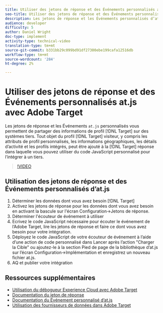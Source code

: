 ```yaml
---
title: Utiliser des jetons de réponse et des Événements personnalisés at.js avec Adobe Target
seo-title: Utiliser des jetons de réponse et des Événements personnalisés at.js avec Adobe Target
description: Les jetons de réponse et les Événements personnalisés d’at.js vous permettent de partager des informations de profil de Cible vers des systèmes tiers. Tout objet du profil du visiteur de Cible, y compris les attributs de profil personnalisés, les informations géographiques, les détails d’activité et les profils intégrés, peut être ajouté à la réponse de Cible dans laquelle vous pouvez utiliser du code JavaScript personnalisé pour l’intégrer à un tiers.
audience: developer
difficulty: 5
author: Daniel Wright
doc-type: implement
activity-type: technical-video
translation-type: tm+mt
source-git-commit: b331bb29c099bd91df27300ebe199cafa12516db
workflow-type: tm+mt
source-wordcount: '284'
ht-degree: 2%

---
```



# Utiliser des jetons de réponse et des Événements personnalisés at.js avec Adobe Target

Les jetons de réponse et les Événements `at.js` personnalisés vous permettent de partager des informations de profil [!DNL Target] sur des systèmes tiers. Tout objet du profil [!DNL Target] visiteur, y compris les attributs de profil personnalisés, les informations géographiques, les détails d’activité et les profils intégrés, peut être ajouté à la [!DNL Target] réponse dans laquelle vous pouvez utiliser du code JavaScript personnalisé pour l’intégrer à un tiers.

>[!VIDEO](https://video.tv.adobe.com/v/23253/?quality=12)

## Utilisation des jetons de réponse et des Événements personnalisés d’at.js

1. Déterminer les données dont vous avez besoin [!DNL Target]
1. Activez les jetons de réponse pour les données dont vous avez besoin en activant la bascule sur l&#39;écran Configuration->Jetons de réponse.
1. Déterminer l&#39;écouteur de événement à utiliser
1. Ecrivez le code JavaScript nécessaire pour écouter le événement de l’Adobe Target, lire les jetons de réponse et faire ce dont vous avez besoin pour votre intégration.
1. Déployez le code JavaScript de votre écouteur de événement à l’aide d’une action de code personnalisé dans Lancer après l’action &quot;Charger la Cible&quot; ou ajoutez-le à la section Pied de page de la bibliothèque d’at.js sur l’écran Configuration->Implémentation et enregistrez un nouveau fichier at.js.
1. AQ et publier votre intégration

## Ressources supplémentaires

* [Utilisation du débogueur Experience Cloud avec Adobe Target](../troubleshooting/troubleshoot-with-the-experience-cloud-debugger.md)
* [Documentation du jeton de réponse](https://docs.adobe.com/help/en/target/using/administer/response-tokens.html)
* [Documentation du Événement personnalisé d’at.js](https://docs.adobe.com/content/help/en/target/using/implement-target/client-side/functions-overview/atjs-custom-events.html)
* [Utilisation des fournisseurs de données dans Adobe Target](use-data-providers-to-integrate-third-party-data.md)